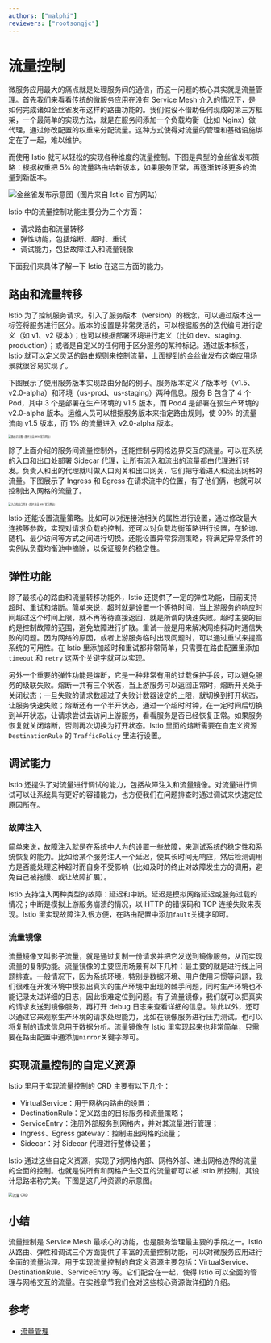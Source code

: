 ```yaml
---
authors: ["malphi"]
reviewers: ["rootsongjc"]
---
```


# 流量控制

微服务应用最大的痛点就是处理服务间的通信，而这一问题的核心其实就是流量管理。首先我们来看看传统的微服务应用在没有 Service Mesh 介入的情况下，是如何完成诸如金丝雀发布这样的路由功能的。我们假设不借助任何现成的第三方框架，一个最简单的实现方法，就是在服务间添加一个负载均衡（比如 Nginx）做代理，通过修改配置的权重来分配流量。这种方式使得对流量的管理和基础设施绑定在了一起，难以维护。

而使用 Istio 就可以轻松的实现各种维度的流量控制。下图是典型的金丝雀发布策略：根据权重把 5% 的流量路由给新版本，如果服务正常，再逐渐转移更多的流量到新版本。

![金丝雀发布示意图（图片来自 Istio 官方网站）](../images/concept-trafficcontrol-canary.png)

Istio 中的流量控制功能主要分为三个方面：

- 请求路由和流量转移
- 弹性功能，包括熔断、超时、重试
- 调试能力，包括故障注入和流量镜像

下面我们来具体了解一下 Istio 在这三方面的能力。

## 路由和流量转移

Istio 为了控制服务请求，引入了服务版本（version）的概念，可以通过版本这一标签将服务进行区分。版本的设置是非常灵活的，可以根据服务的迭代编号进行定义（如 v1、v2 版本）；也可以根据部署环境进行定义（比如 dev、staging、production）；或者是自定义的任何用于区分服务的某种标记。通过版本标签，Istio 就可以定义灵活的路由规则来控制流量，上面提到的金丝雀发布这类应用场景就很容易实现了。

下图展示了使用服务版本实现路由分配的例子。服务版本定义了版本号（v1.5、v2.0-alpha）和环境（us-prod、us-staging）两种信息。服务 B 包含了 4 个 Pod，其中 3 个是部署在生产环境的 v1.5 版本，而 Pod4 是部署在预生产环境的 v2.0-alpha 版本。运维人员可以根据服务版本来指定路由规则，使 99% 的流量流向 v1.5 版本，而 1% 的流量进入 v2.0-alpha 版本。

<img src="../images/concept-feature-routing.png" alt="路由示意图（图片来自 Istio 官方网站）" style="zoom:33%;" />

除了上面介绍的服务间流量控制外，还能控制与网格边界交互的流量。可以在系统的入口和出口处部署 Sidecar 代理，让所有流入和流出的流量都由代理进行转发。负责入和出的代理就叫做入口网关和出口网关，它们把守着进入和流出网格的流量。下图展示了 Ingress 和 Egress 在请求流中的位置，有了他们俩，也就可以控制出入网格的流量了。

<img src="../images/concept-feature-gateway.png" alt="入口和出口网关（图片来自 Istio 官方网站）" style="zoom:33%;" />

Istio 还能设置流量策略。比如可以对连接池相关的属性进行设置，通过修改最大连接等参数，实现对请求负载的控制。还可以对负载均衡策略进行设置，在轮询、随机、最少访问等方式之间进行切换。还能设置异常探测策略，将满足异常条件的实例从负载均衡池中摘除，以保证服务的稳定性。

## 弹性功能

除了最核心的路由和流量转移功能外，Istio 还提供了一定的弹性功能，目前支持超时、重试和熔断。简单来说，超时就是设置一个等待时间，当上游服务的响应时间超过这个时间上限，就不再等待直接返回，就是所谓的快速失败。超时主要的目的是控制故障的范围，避免故障进行扩散。重试一般是用来解决网络抖动时通信失败的问题。因为网络的原因，或者上游服务临时出现问题时，可以通过重试来提高系统的可用性。在 Istio 里添加超时和重试都非常简单，只需要在路由配置里添加 `timeout` 和 `retry` 这两个关键字就可以实现。

另外一个重要的弹性功能是熔断，它是一种非常有用的过载保护手段，可以避免服务的级联失败。熔断一共有三个状态，当上游服务可以返回正常时，熔断开关处于关闭状态；一旦失败的请求数超过了失败计数器设定的上限，就切换到打开状态，让服务快速失败；熔断还有一个半开状态，通过一个超时时钟，在一定时间后切换到半开状态，让请求尝试去访问上游服务，看看服务是否已经恢复正常。如果服务恢复就关闭熔断，否则再次切换为打开状态。Istio 里面的熔断需要在自定义资源 `DestinationRule` 的 `TrafficPolicy` 里进行设置。

## 调试能力

Istio 还提供了对流量进行调试的能力，包括故障注入和流量镜像。对流量进行调试可以让系统具有更好的容错能力，也方便我们在问题排查时通过调试来快速定位原因所在。

### 故障注入

简单来说，故障注入就是在系统中人为的设置一些故障，来测试系统的稳定性和系统恢复的能力。比如给某个服务注入一个延迟，使其长时间无响应，然后检测调用方是否能处理这种超时而自身不受影响（比如及时的终止对故障发生方的调用，避免自己被拖慢、或让故障扩展）。

Istio 支持注入两种类型的故障：延迟和中断。延迟是模拟网络延迟或服务过载的情况；中断是模拟上游服务崩溃的情况，以 HTTP 的错误码和 TCP 连接失败来表现。Istio 里实现故障注入很方便，在路由配置中添加`fault`关键字即可。

### 流量镜像

流量镜像又叫影子流量，就是通过复制一份请求并把它发送到镜像服务，从而实现流量的复制功能。流量镜像的主要应用场景有以下几种：最主要的就是进行线上问题排查。一般情况下，因为系统环境，特别是数据环境、用户使用习惯等问题，我们很难在开发环境中模拟出真实的生产环境中出现的棘手问题，同时生产环境也不能记录太过详细的日志，因此很难定位到问题。有了流量镜像，我们就可以把真实的请求发送到镜像服务，再打开 debug 日志来查看详细的信息。除此以外，还可以通过它来观察生产环境的请求处理能力，比如在镜像服务进行压力测试。也可以将复制的请求信息用于数据分析。流量镜像在 Istio 里实现起来也非常简单，只需要在路由配置中通添加`mirror`关键字即可。

## 实现流量控制的自定义资源

Istio 里用于实现流量控制的 CRD 主要有以下几个：

- VirtualService：用于网格内路由的设置；
- DestinationRule：定义路由的目标服务和流量策略；
- ServiceEntry：注册外部服务到网格内，并对其流量进行管理；
- Ingress、Egress gateway：控制进出网格的流量；
- Sidecar：对 Sidecar 代理进行整体设置；

Istio 通过这些自定义资源，实现了对网格内部、网格外部、进出网格边界的流量的全面的控制。也就是说所有和网格产生交互的流量都可以被 Istio 所控制，其设计思路堪称完美。下图是这几种资源的示意图。

<img src="../images/concept-trafficcontrol-crd.png" alt="流量 CRD" style="zoom:50%;" />

## 小结

流量控制是 Service Mesh 最核心的功能，也是服务治理最主要的手段之一。Istio 从路由、弹性和调试三个方面提供了丰富的流量控制功能，可以对微服务应用进行全面的流量治理。用于实现流量控制的自定义资源主要包括：VirtualService、DestinationRule、ServiceEntry 等。它们配合在一起，使得 Istio 可以全面的管理与网格交互的流量。在实践章节我们会对这些核心资源做详细的介绍。

## 参考

* [流量管理](https://istio.io/latest/docs/concepts/traffic-management/)

